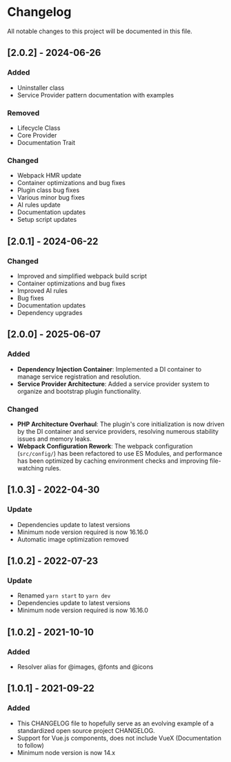 # Changelog

All notable changes to this project will be documented in this file.

## [2.0.2] - 2024-06-26

### Added
- Uninstaller class
- Service Provider pattern documentation with examples

### Removed
- Lifecycle Class
- Core Provider
- Documentation Trait

### Changed
- Webpack HMR update
- Container optimizations and bug fixes
- Plugin class bug fixes
- Various minor bug fixes
- AI rules update
- Documentation updates
- Setup script updates


## [2.0.1] - 2024-06-22

### Changed

- Improved and simplified webpack build script
- Container optimizations and bug fixes
- Improved AI rules
- Bug fixes
- Documentation updates
- Dependency upgrades

## [2.0.0] - 2025-06-07

### Added

- **Dependency Injection Container**: Implemented a DI container to manage service registration and resolution.
- **Service Provider Architecture**: Added a service provider system to organize and bootstrap plugin functionality.

### Changed

- **PHP Architecture Overhaul**: The plugin's core initialization is now driven by the DI container and service providers, resolving numerous stability issues and memory leaks.
- **Webpack Configuration Rework**: The webpack configuration (`src/config/`) has been refactored to use ES Modules, and performance has been optimized by caching environment checks and improving file-watching rules.

## [1.0.3] - 2022-04-30

### Update

- Dependencies update to latest versions
- Minimum node version required is now 16.16.0
- Automatic image optimization removed

## [1.0.2] - 2022-07-23

### Update

- Renamed `yarn start` to `yarn dev`
- Dependencies update to latest versions
- Minimum node version required is now 16.16.0

## [1.0.2] - 2021-10-10

### Added

- Resolver alias for @images, @fonts and @icons

## [1.0.1] - 2021-09-22

### Added

- This CHANGELOG file to hopefully serve as an evolving example of a
  standardized open source project CHANGELOG.
- Support for Vue.js components, does not include VueX (Documentation to follow)
- Minimum node version is now 14.x
